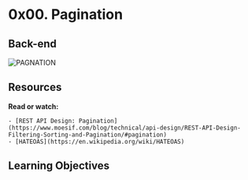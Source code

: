 # 0x00. Pagination

## Back-end

![PAGNATION](https://private-user-images.githubusercontent.com/125453474/299567379-ceac1a32-0cbb-4e21-be44-0193f967c3fe.png?jwt=eyJhbGciOiJIUzI1NiIsInR5cCI6IkpXVCJ9.eyJpc3MiOiJnaXRodWIuY29tIiwiYXVkIjoicmF3LmdpdGh1YnVzZXJjb250ZW50LmNvbSIsImtleSI6ImtleTUiLCJleHAiOjE3MjEyOTcyNzQsIm5iZiI6MTcyMTI5Njk3NCwicGF0aCI6Ii8xMjU0NTM0NzQvMjk5NTY3Mzc5LWNlYWMxYTMyLTBjYmItNGUyMS1iZTQ0LTAxOTNmOTY3YzNmZS5wbmc_WC1BbXotQWxnb3JpdGhtPUFXUzQtSE1BQy1TSEEyNTYmWC1BbXotQ3JlZGVudGlhbD1BS0lBVkNPRFlMU0E1M1BRSzRaQSUyRjIwMjQwNzE4JTJGdXMtZWFzdC0xJTJGczMlMkZhd3M0X3JlcXVlc3QmWC1BbXotRGF0ZT0yMDI0MDcxOFQxMDAyNTRaJlgtQW16LUV4cGlyZXM9MzAwJlgtQW16LVNpZ25hdHVyZT1hMGY1Mzg0ODRkZmY0YzgzODM0Y2JjOGM4NWZmOGRiOWRiYTBjODJlNWRhZGU3YjYwZjk0ZDFiZjI5NmRmYmRiJlgtQW16LVNpZ25lZEhlYWRlcnM9aG9zdCZhY3Rvcl9pZD0wJmtleV9pZD0wJnJlcG9faWQ9MCJ9.MsM0_FLFhzlCaL8tnJtk8CAqfbGyi1ynxJPVG3L_O3s)

## Resources

__Read or watch:__

    - [REST API Design: Pagination](https://www.moesif.com/blog/technical/api-design/REST-API-Design-Filtering-Sorting-and-Pagination/#pagination)
    - [HATEOAS](https://en.wikipedia.org/wiki/HATEOAS)

## Learning Objectives